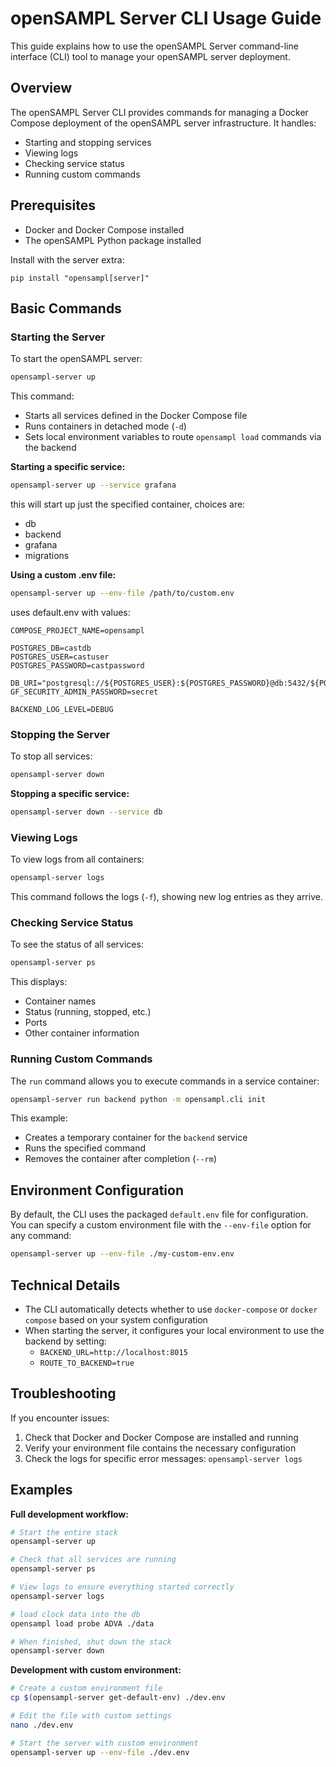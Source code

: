 # openSAMPL Server CLI Usage Guide

This guide explains how to use the openSAMPL Server command-line interface (CLI) tool to manage your openSAMPL server deployment.

## Overview

The openSAMPL Server CLI provides commands for managing a Docker Compose deployment of the openSAMPL server infrastructure. It handles:

- Starting and stopping services
- Viewing logs
- Checking service status
- Running custom commands

## Prerequisites

- Docker and Docker Compose installed
- The openSAMPL Python package installed

Install with the server extra: 
```
pip install "opensampl[server]"
```

## Basic Commands

### Starting the Server

To start the openSAMPL server:

```bash
opensampl-server up
```

This command:
- Starts all services defined in the Docker Compose file
- Runs containers in detached mode (`-d`)
- Sets local environment variables to route `opensampl load` commands via the backend

**Starting a specific service:**

```bash
opensampl-server up --service grafana
```
this will start up just the specified container, choices are: 
- db
- backend
- grafana
- migrations

**Using a custom .env file:**

```bash
opensampl-server up --env-file /path/to/custom.env
```
uses default.env with values: 
```dotenv
COMPOSE_PROJECT_NAME=opensampl

POSTGRES_DB=castdb
POSTGRES_USER=castuser
POSTGRES_PASSWORD=castpassword

DB_URI="postgresql://${POSTGRES_USER}:${POSTGRES_PASSWORD}@db:5432/${POSTGRES_DB}"
GF_SECURITY_ADMIN_PASSWORD=secret

BACKEND_LOG_LEVEL=DEBUG
```
### Stopping the Server

To stop all services:

```bash
opensampl-server down
```

**Stopping a specific service:**

```bash
opensampl-server down --service db
```

### Viewing Logs

To view logs from all containers:

```bash
opensampl-server logs
```

This command follows the logs (`-f`), showing new log entries as they arrive.

### Checking Service Status

To see the status of all services:

```bash
opensampl-server ps
```

This displays:
- Container names
- Status (running, stopped, etc.)
- Ports
- Other container information

### Running Custom Commands

The `run` command allows you to execute commands in a service container:

```bash
opensampl-server run backend python -m opensampl.cli init
```

This example:
- Creates a temporary container for the `backend` service
- Runs the specified command
- Removes the container after completion (`--rm`)

## Environment Configuration

By default, the CLI uses the packaged `default.env` file for configuration. You can specify a custom environment file with the `--env-file` option for any command:

```bash
opensampl-server up --env-file ./my-custom-env.env
```

## Technical Details

- The CLI automatically detects whether to use `docker-compose` or `docker compose` based on your system configuration
- When starting the server, it configures your local environment to use the backend by setting:
  - `BACKEND_URL=http://localhost:8015`
  - `ROUTE_TO_BACKEND=true`

## Troubleshooting

If you encounter issues:

1. Check that Docker and Docker Compose are installed and running
2. Verify your environment file contains the necessary configuration
3. Check the logs for specific error messages: `opensampl-server logs`

## Examples

**Full development workflow:**

```bash
# Start the entire stack
opensampl-server up

# Check that all services are running
opensampl-server ps

# View logs to ensure everything started correctly
opensampl-server logs

# load clock data into the db
opensampl load probe ADVA ./data

# When finished, shut down the stack
opensampl-server down
```

**Development with custom environment:**

```bash
# Create a custom environment file
cp $(opensampl-server get-default-env) ./dev.env

# Edit the file with custom settings
nano ./dev.env

# Start the server with custom environment
opensampl-server up --env-file ./dev.env
```
